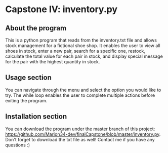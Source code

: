 # Capstone IV: inventory.py

## About the program
This is a python program that reads from the inventory.txt file and allows stock management for a fictional shoe shop. It enables the user to view all shoes in stock, enter a new pair, search for a specific one, restock, calculate the total value for each pair in stock, and display special message for the pair with the highest quantity in stock. 

## Usage section
You can navigate through the menu and select the option you would like to try. The while loop enables the user to complete multiple actions before exiting the program.

## Installation section
You can download the program under the master branch of this project: https://github.com/Marion34-dev/finalCapstone/blob/master/inventory.py. Don't forget to download the txt file as well! Contact me if you have any questions :)
